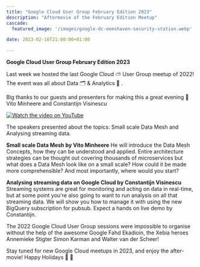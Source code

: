 ```yaml
---
title: "Google Cloud User Group February Edition 2023"
description: "Aftermovie of the February Edition Meetup"
cascade:
  featured_image: '/images/google-dc-eemshaven-security-station.webp'

date: 2023-02-16T21:00:00+01:00

---
```


**Google Cloud User Group February Edition 2023**

Last week we hosted the last Google Cloud ⛅ User Group meetup of 2022! The event was all about Data 🗂 & Analytics 🔎 .

Big thanks to our guests and presenters for making this a great evening 👏 Vito Minheere and Constantijn Visinescu

[![Watch the video on YouTube](https://img.youtube.com/vi/1guVI18Kfdg/maxresdefault.jpg)](https://youtu.be/1guVI18Kfdg)

The speakers presented about the topics: Small scale Data Mesh and Analysing streaming data.

**Small scale Data Mesh by Vito Minheere**
He will introduce the Data Mesh Concepts, how they can be understood and applied. Entire architecture strategies can be thought out covering thousands of microservices but what does a Data Mesh look like on a small scale? How could it be made more comprehensible? And most importantly, where would you start?

**Analysing streaming data on Google Cloud by Constantijn Visinescu**
Streaming systems are great for monitoring and acting on data in real-time, but at some point you're also going to want to run analysis on all that streaming data. We will show you how to manage it with using the new BigQuery subscription for pubsub. Expect a hands on live demo by Constantijn.

The 2022 Google Cloud User Group sessions were impossible to organise without the help of the awesome Google Fahd Ekadioin, the Xebia heroes Annemieke Stigter Simon Karman and Walter van der Scheer! 

Stay tuned for new Google Cloud meetups in 2023, and enjoy the after-movie! Happy Holidays 🎄 🎅